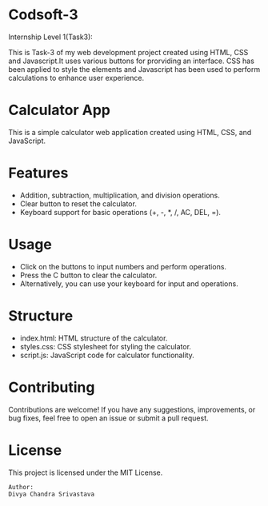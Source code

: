 # Codsoft-3
Internship Level 1(Task3):

This is Task-3 of my web development project created using HTML, CSS and Javascript.It uses various buttons for prorviding an interface. CSS has been applied to style the elements and Javascript has been used to perform calculations to enhance user experience.

# Calculator App
This is a simple calculator web application created using HTML, CSS, and JavaScript.

# Features
* Addition, subtraction, multiplication, and division operations.
* Clear button to reset the calculator.
* Keyboard support for basic operations (+, -, *, /, AC, DEL, =).

# Usage
* Click on the buttons to input numbers and perform operations.
* Press the C button to clear the calculator.
* Alternatively, you can use your keyboard for input and operations.

# Structure
* index.html: HTML structure of the calculator.
* styles.css: CSS stylesheet for styling the calculator.
* script.js: JavaScript code for calculator functionality.

# Contributing
Contributions are welcome! If you have any suggestions, improvements, or bug fixes, feel free to open an issue or submit a pull request.

# License
This project is licensed under the MIT License.

    Author:
    Divya Chandra Srivastava
